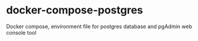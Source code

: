 # docker-compose-postgres
Docker compose, environment file for postgres database and pgAdmin web console tool
